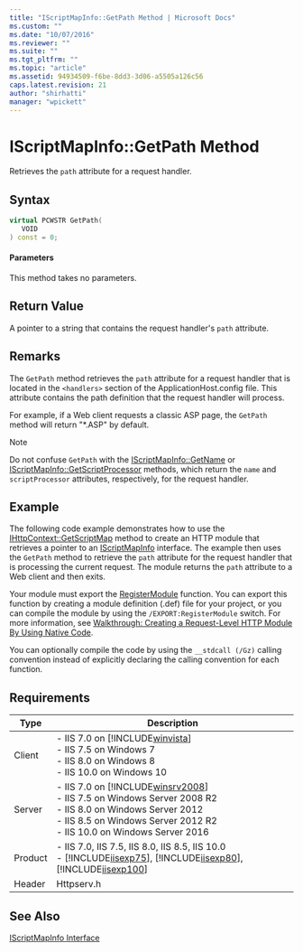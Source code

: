```yaml
---
title: "IScriptMapInfo::GetPath Method | Microsoft Docs"
ms.custom: ""
ms.date: "10/07/2016"
ms.reviewer: ""
ms.suite: ""
ms.tgt_pltfrm: ""
ms.topic: "article"
ms.assetid: 94934509-f6be-8dd3-3d06-a5505a126c56
caps.latest.revision: 21
author: "shirhatti"
manager: "wpickett"
---
```

# IScriptMapInfo::GetPath Method
Retrieves the `path` attribute for a request handler.  
  
## Syntax  
  
```cpp  
virtual PCWSTR GetPath(  
   VOID  
) const = 0;  
```  
  
#### Parameters  
 This method takes no parameters.  
  
## Return Value  
 A pointer to a string that contains the request handler's `path` attribute.  
  
## Remarks  
 The `GetPath` method retrieves the `path` attribute for a request handler that is located in the `<handlers>` section of the ApplicationHost.config file. This attribute contains the path definition that the request handler will process.  
  
 For example, if a Web client requests a classic ASP page, the `GetPath` method will return "*.ASP" by default.  
  
> [!NOTE]
>  Do not confuse `GetPath` with the [IScriptMapInfo::GetName](../../web-development-reference\webdev-native-api-reference/iscriptmapinfo-getname-method.md) or [IScriptMapInfo::GetScriptProcessor](../../web-development-reference\webdev-native-api-reference/iscriptmapinfo-getscriptprocessor-method.md) methods, which return the `name` and `scriptProcessor` attributes, respectively, for the request handler.  
  
## Example  
 The following code example demonstrates how to use the [IHttpContext::GetScriptMap](../../web-development-reference\webdev-native-api-reference/ihttpcontext-getscriptmap-method.md) method to create an HTTP module that retrieves a pointer to an [IScriptMapInfo](../../web-development-reference\webdev-native-api-reference/iscriptmapinfo-interface.md) interface. The example then uses the `GetPath` method to retrieve the `path` attribute for the request handler that is processing the current request. The module returns the `path` attribute to a Web client and then exits.  
  
<!-- TODO: review snippet reference  [!CODE [IScriptMapInfoGetPath#1](IScriptMapInfoGetPath#1)]  -->  
  
 Your module must export the [RegisterModule](../../web-development-reference\webdev-native-api-reference/pfn-registermodule-function.md) function. You can export this function by creating a module definition (.def) file for your project, or you can compile the module by using the `/EXPORT:RegisterModule` switch. For more information, see [Walkthrough: Creating a Request-Level HTTP Module By Using Native Code](../../web-development-reference\native-code-development-overview\walkthrough-creating-a-request-level-http-module-by-using-native-code.md).  
  
 You can optionally compile the code by using the `__stdcall (/Gz)` calling convention instead of explicitly declaring the calling convention for each function.  
  
## Requirements  
  
|Type|Description|  
|----------|-----------------|  
|Client|-   IIS 7.0 on [!INCLUDE[winvista](../../wmi-provider/includes/winvista-md.md)]<br />-   IIS 7.5 on Windows 7<br />-   IIS 8.0 on Windows 8<br />-   IIS 10.0 on Windows 10|  
|Server|-   IIS 7.0 on [!INCLUDE[winsrv2008](../../wmi-provider/includes/winsrv2008-md.md)]<br />-   IIS 7.5 on Windows Server 2008 R2<br />-   IIS 8.0 on Windows Server 2012<br />-   IIS 8.5 on Windows Server 2012 R2<br />-   IIS 10.0 on Windows Server 2016|  
|Product|-   IIS 7.0, IIS 7.5, IIS 8.0, IIS 8.5, IIS 10.0<br />-   [!INCLUDE[iisexp75](../../web-development-reference/native-code-api-reference/includes/iisexp75-md.md)], [!INCLUDE[iisexp80](../../web-development-reference/native-code-api-reference/includes/iisexp80-md.md)], [!INCLUDE[iisexp100](../../web-development-reference/native-code-api-reference/includes/iisexp100-md.md)]|  
|Header|Httpserv.h|  
  
## See Also  
 [IScriptMapInfo Interface](../../web-development-reference\webdev-native-api-reference/iscriptmapinfo-interface.md)